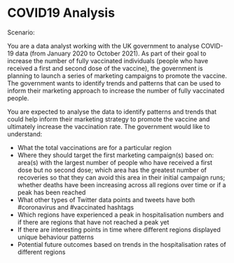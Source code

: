# COVID19 Analysis

Scenario:

You are a data analyst working with the UK government to analyse COVID-19 data (from January 2020 to October 2021). As part of their goal to increase the number of fully vaccinated individuals (people who have received a first and second dose of the vaccine), the government is planning to launch a series of marketing campaigns to promote the vaccine. The government wants to identify trends and patterns that can be used to inform their marketing approach to increase the number of fully vaccinated people.

You are expected to analyse the data to identify patterns and trends that could help inform their marketing strategy to promote the vaccine and ultimately increase the vaccination rate. The government would like to understand:

- What the total vaccinations are for a particular region
- Where they should target the first marketing campaign(s) based on: area(s) with the largest number of people who have received a first dose but no second dose; which area has the greatest number of recoveries so that they can avoid this area in their initial campaign runs; whether deaths have been increasing across all regions over time or if a peak has been reached
- What other types of Twitter data points and tweets have both #coronavirus and #vaccinated hashtags 
- Which regions have experienced a peak in hospitalisation numbers and if there are regions that have not reached a peak yet
- If there are interesting points in time where different regions displayed unique behaviour patterns
- Potential future outcomes based on trends in the hospitalisation rates of different regions

